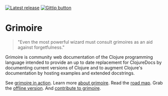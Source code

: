 [![Latest release](http://img.shields.io/github/tag/clojure-grimoire/grimoire.svg)](http://grimoire.arrdem.com/)
[![Gittip button](http://img.shields.io/gittip/arrdem.svg)](https://www.gittip.com/arrdem/ "Support this project")

Grimoire
=================

> "Even the most powerful wizard must consult grimoires as an aid against forgetfulness."

Grimoire is community web documentation of the Clojure programming
language intended to provide an up to date replacement for ClojureDocs
by documenting current versions of Clojure and to augment Clojure's
documentation by hosting examples and extended docstrings.

See [grimoire in action](http://grimoire.arrdem.com).
Learn more [about grimoire](http://grimoire.arrdem.com/about).
Read the [road map](http://www.arrdem.com/2014/07/12/of_mages_and_grimoires/).
Grab the [offline version](http://grimoire.arrdem.com/public/static.zip).
And [contribute to grimoire](http://grimoire.arrdem.com/contributing).

